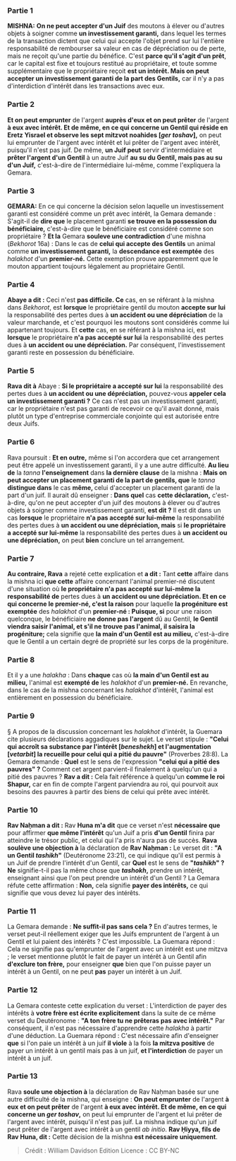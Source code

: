 
### Partie 1
<strong>MISHNA:</strong> <b>On ne peut accepter d'un Juif</b> des moutons à élever ou d'autres objets à soigner comme <b>un investissement garanti,</b> dans lequel les termes de la transaction dictent que celui qui accepte l'objet prend sur lui l'entière responsabilité de rembourser sa valeur en cas de dépréciation ou de perte, mais ne reçoit qu'une partie du bénéfice. C'est <b>parce qu'il s'agit d'un prêt</b>, car le capital est fixe et toujours restitué au propriétaire, et toute somme supplémentaire que le propriétaire reçoit <b>est un intérêt. Mais on peut accepter un investissement garanti de la part des Gentils,</b> car il n'y a pas d'interdiction d'intérêt dans les transactions avec eux.

### Partie 2
<b>Et on peut emprunter</b> de l'argent <b>auprès d'eux et on peut prêter</b> de l'argent <b>à eux avec intérêt. Et de même, en ce qui concerne un Gentil qui réside en Eretz Yisrael et observe les sept mitzvot noahides [<i>ger toshav</i>],</b> on peut lui emprunter de l'argent avec intérêt et lui prêter de l'argent avec intérêt, puisqu'il n'est pas juif. De même, <b>un Juif peut</b> servir d'intermédiaire et <b>prêter l'argent d'un Gentil</b> à un autre Juif <b>au su du Gentil, mais pas au su d'un Juif,</b> c'est-à-dire de l'intermédiaire lui-même, comme l'expliquera la Gemara.

### Partie 3
<strong>GEMARA:</strong> En ce qui concerne la décision selon laquelle un investissement garanti est considéré comme un prêt avec intérêt, la Gemara demande : S'agit-il de <b>dire que</b> le placement garanti <b>se trouve en la possession du bénéficiaire,</b> c'est-à-dire que le bénéficiaire est considéré comme son propriétaire ? <b>Et la</b> Gemara <b>souleve une contradiction</b> d'une mishna (<i>Bekhorot</i> 16a) : Dans le cas de <b>celui qui accepte des Gentils</b> un animal comme <b>un investissement garanti,</b> la <b>descendance est exemptée</b> des <i>halakhot</i> d'un <b>premier-né.</b> Cette exemption prouve apparemment que le mouton appartient toujours légalement au propriétaire Gentil.

### Partie 4
<b>Abaye a dit :</b> Ceci n'est <b>pas difficile. Ce</b> cas, en se référant à la mishna dans <i>Bekhorot</i>, est <b>lorsque</b> le propriétaire gentil du mouton <b>accepte sur lui</b> la responsabilité des pertes dues à <b>un accident ou une dépréciation</b> de la valeur marchande, et c'est pourquoi les moutons sont considérés comme lui appartenant toujours. Et <b>cette</b> cas, en se référant à la mishna ici, est <b>lorsque</b> le propriétaire <b>n'a pas accepté sur lui</b> la responsabilité des pertes dues à <b>un accident ou une dépréciation.</b> Par conséquent, l'investissement garanti reste en possession du bénéficiaire.

### Partie 5
<b>Rava dit à</b> Abaye : <b>Si le propriétaire a accepté sur lui</b> la responsabilité des pertes dues à <b>un accident ou une dépréciation,</b> pouvez-vous <b>appeler cela un investissement garanti ?</b> Ce cas n'est pas un investissement garanti, car le propriétaire n'est pas garanti de recevoir ce qu'il avait donné, mais plutôt un type d'entreprise commerciale conjointe qui est autorisée entre deux Juifs.

### Partie 6
Rava poursuit : <b>Et en outre,</b> même si l'on accordera que cet arrangement peut être appelé un investissement garanti, il y a une autre difficulté. <b>Au lieu de</b> la <i>tanna</i> <b>l'enseignement</b> dans <b>la dernière clause</b> de la mishna : <b>Mais on peut accepter un placement garanti de la part de gentils, que</b> le <i>tanna</i> <b>distingue dans</b> le cas <b>même, </b> celui d'accepter un placement garanti de la part d'un juif. Il aurait dû enseigner : <b>Dans quel</b> cas <b>cette déclaration,</b> c'est-à-dire, qu'on ne peut accepter d'un juif des moutons à élever ou d'autres objets à soigner comme investissement garanti, <b>est dit ?</b> Il est dit dans un cas <b>lorsque</b> le propriétaire <b>n'a pas accepté sur lui-même</b> la responsabilité des pertes dues à <b>un accident ou une dépréciation, mais</b> si <b>le propriétaire a accepté sur lui-même</b> la responsabilité des pertes dues à <b>un accident ou une dépréciation,</b> on peut <b>bien</b> conclure un tel arrangement.

### Partie 7
<b>Au contraire, Rava</b> a rejeté cette explication et <b>a dit :</b> Tant <b>cette</b> affaire dans la mishna ici <b>que cette</b> affaire concernant l'animal premier-né discutent d'une situation où <b>le propriétaire n'a pas accepté sur lui-même la responsabilité de</b> pertes dues à <b>un accident ou une dépréciation. Et en ce qui concerne le premier-né, c'est la raison</b> pour laquelle <b>la progéniture est exemptée</b> des <i>halakhot</i> d'un <b>premier-né : Puisque, si</b> pour une raison quelconque, le bénéficiaire <b>ne donne pas l'argent</b> dû au Gentil, <b>le Gentil viendra saisir l'animal, et s'il ne trouve pas l'animal, il saisira la progéniture;</b> cela signifie que <b>la main d'un Gentil est au milieu,</b> c'est-à-dire que le Gentil a un certain degré de propriété sur les corps de la progéniture.

### Partie 8
Et il y a une <i>halakha</i> : Dans <b>chaque</b> cas où <b>la main d'un Gentil est au milieu,</b> l'animal est <b>exempté de</b> les <i>halakhot</i> d'un <b>premier-né.</b> En revanche, dans le cas de la mishna concernant les <i>halakhot</i> d'intérêt, l'animal est entièrement en possession du bénéficiaire.

### Partie 9
§ A propos de la discussion concernant les <i>halakhot</i> d'intérêt, la Guemara cite plusieurs déclarations aggadiques sur le sujet. Le verset stipule : <b>"Celui qui accroît sa substance par l'intérêt [<i>beneshekh</i>] et l'augmentation [<i>vetarbit</i>] la recueille pour celui qui a pitié du pauvre"</b> (Proverbes 28:8). La Gemara demande : <b>Quel</b> est le sens de l'expression <b>"celui qui a pitié des pauvres" ?</b> Comment cet argent parvient-il finalement à quelqu'un qui a pitié des pauvres ? <b>Rav a dit :</b> Cela fait référence à quelqu'un <b>comme le roi Shapur,</b> car en fin de compte l'argent parviendra au roi, qui pourvoit aux besoins des pauvres à partir des biens de celui qui prête avec intérêt.

### Partie 10
<b>Rav Naḥman a dit :</b> Rav <b>Huna m'a dit</b> que ce verset n'est <b>nécessaire que</b> pour affirmer <b>que même l'intérêt</b> qu'un Juif a pris <b>d'un Gentil</b> finira par atteindre le trésor public, et celui qui l'a pris n'aura pas de succès. <b>Rava soulève une objection à</b> la déclaration de <b>Rav Naḥman :</b> Le verset dit : <b>"A un Gentil <i>tashikh</i>"</b> (Deutéronome 23:21), ce qui indique qu'il est permis à un Juif de prendre l'intérêt d'un Gentil, car <b>Quel</b> est le sens de <b>"<i>tashikh</i>" ? Ne</b> signifie-t-il pas la même chose que <b><i>tashokh</i>,</b> prendre un intérêt, enseignant ainsi que l'on peut prendre un intérêt d'un Gentil ? La Gemara réfute cette affirmation : <b>Non,</b> cela signifie <b>payer des intérêts,</b> ce qui signifie que vous devez lui payer des intérêts.

### Partie 11
La Gemara demande : <b>Ne suffit-il pas sans cela ?</b> En d'autres termes, le verset peut-il réellement exiger que les Juifs empruntent de l'argent à un Gentil et lui paient des intérêts ? C'est impossible. La Guemara répond : Cela ne signifie pas qu'emprunter de l'argent avec un intérêt est une mitzva ; le verset mentionne plutôt le fait de payer un intérêt à un Gentil afin <b>d'exclure ton frère,</b> pour enseigner <b>que</b> bien que l'on puisse payer un intérêt à un Gentil, on ne peut <b>pas</b> payer un intérêt à un Juif.

### Partie 12
La Gemara conteste cette explication du verset : L'interdiction de payer des intérêts à <b>votre frère est écrite explicitement</b> dans la suite de ce même verset du Deutéronome : <b>"A ton frère tu ne prêteras pas avec intérêt."</b> Par conséquent, il n'est pas nécessaire d'apprendre cette <i>halakha</i> à partir d'une déduction. La Guemara répond : C'est nécessaire afin d'enseigner <b>que</b> si l'on paie un intérêt à un juif <b>il viole</b> à la fois <b>la mitzva positive</b> de payer un intérêt à un gentil mais pas à un juif, <b>et l'interdiction</b> de payer un intérêt à un juif.

### Partie 13
Rava <b>soule une objection à</b> la déclaration de Rav Naḥman basée sur une autre difficulté de la mishna, qui enseigne : <b>On peut emprunter</b> de l'argent <b>à eux et on peut prêter</b> de l'argent <b>à eux avec intérêt. Et de même, en ce qui concerne un <i>ger toshav</i>,</b> on peut lui emprunter de l'argent et lui prêter de l'argent avec intérêt, puisqu'il n'est pas juif. La mishna indique qu'un juif peut prêter de l'argent avec intérêt à un gentil <i>ab initio</i>. <b>Rav Ḥiyya, fils de Rav Huna, dit :</b> Cette décision de la mishna <b>est nécessaire uniquement</b>.

>Crédit : William Davidson Edition
>Licence : CC BY-NC